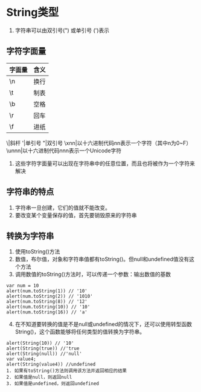 # String类型

1. 字符串可以由双引号(") 或单引号 (')表示

## 字符字面量

字面量|含义
---|---
\n|换行
\t|制表
\b|空格
\r|回车
\f|进纸
\\|斜杆
\'|单引号
\"|双引号
\xnn|以十六进制代码nn表示一个字符（其中n为0~F）
\unnn|以十六进制代码nnn表示一个Unicode字符

1. 这些字符字面量可以出现在字符串中的任意位置，而且也将被作为一个字符来解决

## 字符串的特点

1. 字符串一旦创建，它们的值就不能改变。
2. 要改变某个变量保存的值，首先要销毁原来的字符串

## 转换为字符串

1. 使用toString()方法
2. 数值，布尔值，对象和字符串值都有toString()。但null和undefined值没有这个方法
3. 调用数值的toString()方法时，可以传递一个参数：输出数值的基数
```
var num = 10
alert(num.toString(1)) // '10'
alert(num.toString(2)) // '1010'
alert(num.toString(8)) // '12'
alert(num.toString(10)) // '10'
alert(num.toString(16)) // 'a'
```
4. 在不知道要转换的值是不是null或undefined的情况下，还可以使用转型函数String()，这个函数能够将任何类型的值转换为字符串。
```
alert(String(10)) // '10'
alert(String(true)) //'true
alert(String(null)) //'null'
var value4;
alert(String(value4)) //undefined
1. 如果有toString()方法则调用该方法并返回相应的结果
2. 如果值是null，则返回null
3. 如果值是undefined，则返回undefined
```